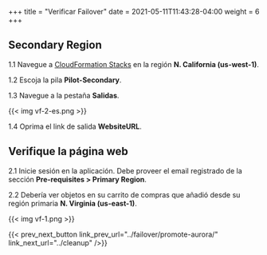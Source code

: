 +++
title = "Verificar Failover"
date =  2021-05-11T11:43:28-04:00
weight = 6
+++

## Secondary Region

1.1 Navegue a [CloudFormation Stacks](https://console.aws.amazon.com/cloudformation/home?region=us-west-1#/stacks/) en la región **N. California (us-west-1)**.

1.2 Escoja la pila **Pilot-Secondary**.

1.3 Navegue a la pestaña **Salidas**.

{{< img vf-2-es.png >}}

1.4 Oprima el link de salida **WebsiteURL**.

## Verifique la página web

2.1 Inicie sesión en la aplicación. Debe proveer el email registrado de la sección **Pre-requisites > Primary Region**.

2.2 Debería ver objetos en su carrito de compras que añadió desde su región primaria **N. Virginia (us-east-1)**.

{{< img vf-1.png >}}

{{< prev_next_button link_prev_url="../failover/promote-aurora/" link_next_url="../cleanup" />}}